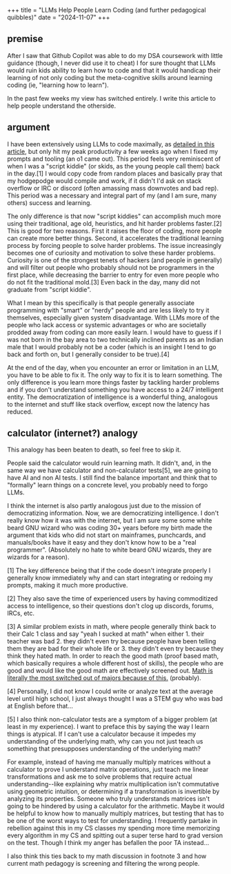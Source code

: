 +++
title = "LLMs Help People Learn Coding (and further pedagogical quibbles)" 
date = "2024-11-07" 
+++

## premise 
After I saw that Github Copilot was able to do my DSA coursework with little guidance (though, I never did use it to cheat) I for sure thought that LLMs would ruin kids ability to learn how to code and that it would handicap their learning of not only coding but the meta-cognitive skills around learning coding (ie, "learning how to learn"). 

In the past few weeks my view has switched entirely. I write this article to help people understand the otherside. 

## argument 
I have been extensively using LLMs to code maximally, as [detailed in this article](https://rohan.ga/blog/llm_workflow/), but only hit my peak productivity a few weeks ago when I fixed my prompts and tooling (an o1 came out). This period feels very reminiscent of when I was a "script kiddie" (or skids, as the young people call them) back in the day.[1] I would copy code from random places and basically pray that my hodgepodge would compile and work, if it didn't I'd ask on stack overflow or IRC or discord (often amassing mass downvotes and bad rep). This period was a necessary and integral part of my (and I am sure, many others) success and learning. 

The only difference is that now "script kiddies" can accomplish much more using their traditional, age old, heuristics, and hit harder problems faster.[2] This is good for two reasons. First it raises the floor of coding, more people can create more better things. Second, it accelerates the traditional learning process by forcing people to solve harder problems. The issue increasingly becomes one of curiosity and motivation to solve these harder problems. Curiosity is one of the strongest tenets of hackers (and people in generally) and will filter out people who probably should not be programmers in the first place, while decreasing the barrier to entry for even more people who do not fit the traditional mold.[3] Even back in the day, many did not graduate from "script kiddie".  

 What I mean by this specifically is that people generally associate programming with "smart" or "nerdy" people and are less likely to try it themselves, especially given system disadvantage. With LLMs more of the people who lack access or systemic advantages or who are societally prodded away from coding can more easily learn. I would have to guess if I was not born in the bay area to two technically inclined parents as an Indian male that I would probably not be a coder (which is an insight I tend to go back and forth on, but I generally consider to be true).[4]

At the end of the day, when you encounter an error or limitation in an LLM, you have to be able to fix it.  The only way to fix it is to learn something. The only difference is you learn more things faster by tackling harder problems and if you don't understand something you have access to a 24/7 intelligent entity. The democratization of intelligence is a wonderful thing, analogous to the internet and stuff like stack overflow, except now the latency has reduced. 

## calculator (internet?) analogy 
This analogy has been beaten to death, so feel free to skip it. 

People said the calculator would ruin learning math. It didn't, and, in the same way we have calculator and non-calculator tests[5], we are going to have AI and non AI tests. I still find the balance important and think that to "formally" learn things on a concrete level, you probably need to forgo LLMs.

I think the internet is also partly analogous just due to the mission of democratizing information. Now, we are democratizing intelligence. I don't really know how it was with the internet, but I am sure some some white beard GNU wizard who was coding 30+ years before my birth made the argument that kids who did not start on mainframes, punchcards, and manuals/books have it easy and they don't know how to be a "real programmer". (Absolutely no hate to white beard GNU wizards, they are wizards for a reason). 

[1] The key difference being that if the code doesn't integrate properly I generally know immediately why and can start integrating or redoing my prompts, making it much more productive.  

[2] They also save the time of experienced users by having commoditized access to intelligence, so their questions don't clog up discords, forums, IRCs, etc.   

[3] A similar problem exists in math, where people generally think back to their Calc 1 class and say "yeah I sucked at math" when either 1. their teacher was bad 2. they didn't even try because people have been telling them they are bad for their whole life or 3. they didn't even try because they think they hated math. In order to reach the good math (proof based math, which basically requires a whole different host of skills), the people who are good and would like the good math are effectively screened out. [Math is literally the most switched out of majors because of this.](https://nces.ed.gov/pubs2018/2018434/index.asp#:~:text=About%20half%20(52%20percent)%20of,STEM%2C%20except%20the%20natural%20sciences.) (probably).

[4] Personally, I did not know I could write or analyze text at the average level until high school, I just always thought I was a STEM guy who was bad at English before that...

[5] I also think non-calculator tests are a symptom of a bigger problem (at least in my experience). I want to preface this by saying the way I learn things is atypical. If I can't use a calculator because it impedes my understanding of the underlying math, why can you not just teach us something that presupposes understanding of the underlying math? 

For example, instead of having me manually multiply matrices without a calculator to prove I understand matrix operations, just teach me linear transformations and ask me to solve problems that require actual understanding--like explaining why matrix multiplication isn't commutative using geometric intuition, or determining if a transformation is invertible by analyzing its properties. Someone who truly understands matrices isn't going to be hindered by using a calculator for the arithmetic. Maybe it would be helpful to know how to manually multiply matrices, but testing that has to be one of the worst ways to test for understanding. I frequently partake in rebellion against this in my CS classes my spending more time memorizing every algorithm in my CS and spitting out a super terse hard to grad version on the test. Though I think my anger has befallen the poor TA instead... 

I also think this ties back to my math discussion in footnote 3 and how current math pedagogy is screening and filtering the wrong people. 
